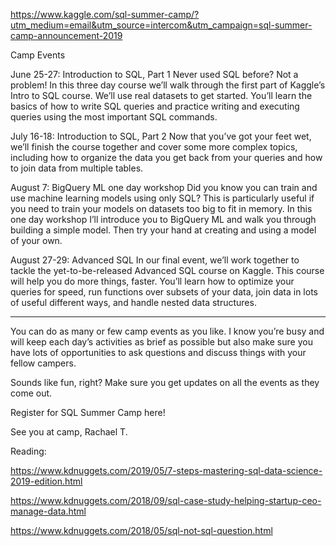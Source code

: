 https://www.kaggle.com/sql-summer-camp/?utm_medium=email&utm_source=intercom&utm_campaign=sql-summer-camp-announcement-2019

Camp Events

June 25-27: Introduction to SQL, Part 1
Never used SQL before? Not a problem! In this three day course we’ll walk through the first part 
of Kaggle’s Intro to SQL course. We’ll use real datasets to get started. You’ll learn the basics 
of how to write SQL queries and practice writing and executing queries using the most important SQL commands. 


July 16-18: Introduction to SQL, Part 2
Now that you’ve got your feet wet, we’ll finish the course together and cover some more complex topics, 
including how to organize the data you get back from your queries and how to join data from multiple tables.


August 7: BigQuery ML one day workshop
Did you know you can train and use machine learning models using only SQL? This is particularly useful if 
you need to train your models on datasets too big to fit in memory. In this one day workshop I’ll introduce 
you to BigQuery ML and walk you through building a simple model. Then try your hand at creating and using a model of your own.


August 27-29: Advanced SQL
In our final event, we’ll work together to tackle the yet-to-be-released Advanced SQL course on Kaggle. 
This course will help you do more things, faster. You’ll learn how to optimize your queries for speed, 
run functions over subsets of your data, join data in lots of useful different ways, and handle nested data structures.

_______________



You can do as many or few camp events as you like. I know you’re busy and will keep each day’s activities as 
brief as possible but also make sure you have lots of opportunities to ask questions and discuss things with your fellow campers.

Sounds like fun, right? Make sure you get updates on all the events as they come out.

Register for SQL Summer Camp here!


See you at camp,
Rachael T.


Reading:

https://www.kdnuggets.com/2019/05/7-steps-mastering-sql-data-science-2019-edition.html

https://www.kdnuggets.com/2018/09/sql-case-study-helping-startup-ceo-manage-data.html

https://www.kdnuggets.com/2018/05/sql-not-sql-question.html
